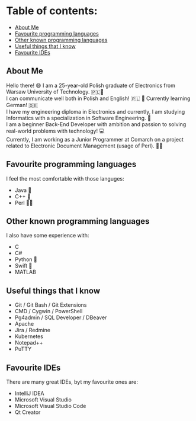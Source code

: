# Table of contents:
* [About Me](#about-me)
* [Favourite programming languages](#favourite-programming-languages)
* [Other known programming languages](#other-known-programming-languages)
* [Useful things that I know](#useful-things-that-I-know)
* [Favourite IDEs](#favourite-ides)


## About Me
Hello there! 😄
I am a 25-year-old Polish graduate of Electronics from Warsaw University of Technology. 🇵🇱🏫  
I can communicate well both in Polish and English! 🇵🇱 🏴󠁧󠁢󠁥󠁮󠁧󠁿 Currently learning German! 🇩🇪  
I have my engineering diploma in Electronics and currently, I am studying Informatics with a specialization in Software Engineering. 📘  
I am a beginner Back-End Developer with ambition and passion to solving real-world problems with technology! 💻  
Currently, I am working as a Junior Programmer at Comarch on a project related to Electronic Document Management (usage of Perl). 📄🐫


## Favourite programming languages
I feel the most comfortable with those languges:
* Java 👑
* C++ 👑
* Perl 🐫👑


## Other known programming languages
I also have some experience with:
* C
* C#
* Python 🐍
* Swift 🍎
* MATLAB


## Useful things that I know
* Git / Git Bash / Git Extensions
* CMD / Cygwin / PowerShell
* Pg4admin / SQL Developer / DBeaver
* Apache
* Jira / Redmine
* Kubernetes
* Notepad++
* PuTTY


## Favourite IDEs
There are many great IDEs, byt my favourite ones are:
* IntelliJ IDEA
* Microsoft Visual Studio
* Microsoft Visual Studio Code
* Qt Creator
